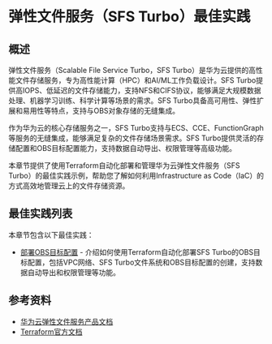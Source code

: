 # 弹性文件服务（SFS Turbo）最佳实践

## 概述

弹性文件服务（Scalable File Service Turbo，SFS Turbo）是华为云提供的高性能文件存储服务，专为高性能计算（HPC）和AI/ML工作负载设计。SFS Turbo提供高IOPS、低延迟的文件存储能力，支持NFS和CIFS协议，能够满足大规模数据处理、机器学习训练、科学计算等场景的需求。SFS Turbo具备高可用性、弹性扩展和易用性等特点，支持与OBS对象存储的无缝集成。

作为华为云的核心存储服务之一，SFS Turbo支持与ECS、CCE、FunctionGraph等服务的无缝集成，能够满足复杂的文件存储场景需求。SFS Turbo提供灵活的存储配置和OBS目标配置能力，支持数据自动导出、权限管理等高级功能。

本章节提供了使用Terraform自动化部署和管理华为云弹性文件服务（SFS Turbo）的最佳实践示例，帮助您了解如何利用Infrastructure as Code（IaC）的方式高效地管理云上的文件存储资源。

## 最佳实践列表

本章节包含以下最佳实践：

* [部署OBS目标配置](obs_target_configuration.md) - 介绍如何使用Terraform自动化部署SFS Turbo的OBS目标配置，包括VPC网络、SFS Turbo文件系统和OBS目标配置的创建，支持数据自动导出和权限管理等功能。

## 参考资料

- [华为云弹性文件服务产品文档](https://support.huaweicloud.com/sfs-turbo/index.html)
- [Terraform官方文档](https://www.terraform.io/docs/index.html)
